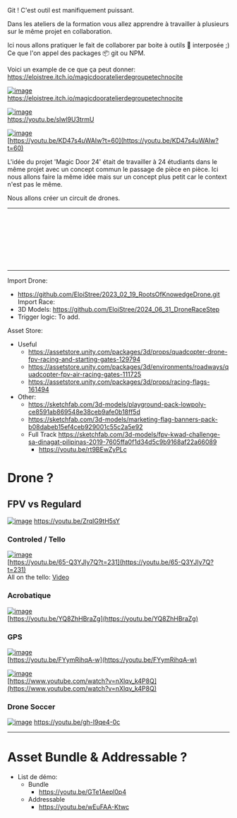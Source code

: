 
Git ! C'est outil est manifiquement puissant.

Dans les ateliers de la formation vous allez apprendre à travailler à plusieurs sur le même projet en collaboration.

Ici nous allons pratiquer le fait de collaborer par boite à outils 🧰 interposée ;)
Ce que l'on appel des packages 📦 git ou NPM.

Voici un example de ce que ça peut donner:
https://eloistree.itch.io/magicdooratelierdegroupetechnocite

[![image](https://github.com/EloiStree/2024_07_01_HelloUnityDroneSoccerMons/assets/20149493/4722baca-4749-4eb2-b12b-f372384859a6)](https://eloistree.itch.io/magicdooratelierdegroupetechnocite)  
https://eloistree.itch.io/magicdooratelierdegroupetechnocite  

[![image](https://github.com/EloiStree/2024_07_01_HelloUnityDroneSoccerMons/assets/20149493/339b018f-91fc-4116-a7af-dfaf606fb2b1)](https://youtu.be/slwl9U3trmU)    
https://youtu.be/slwl9U3trmU   

[![image](https://github.com/EloiStree/2024_07_01_HelloUnityDroneSoccerMons/assets/20149493/2a3b8697-4c52-49d5-8717-5cebd967473e)](https://youtu.be/KD47s4uWAIw?t=60)  
[https://youtu.be/KD47s4uWAIw?t=60](https://youtu.be/KD47s4uWAIw?t=60)  


L'idée du projet 'Magic Door 24' était de travailler à 24 étudiants dans le même projet avec un concept commun le passage de pièce en pièce.
Ici nous allons faire la même idée mais sur un concept plus petit car le context n'est pas le même.

Nous allons créer un circuit de drones.

--------------------------

```









```
--------------------------




Import Drone: 
- https://github.com/EloiStree/2023_02_19_RootsOfKnowedgeDrone.git
Import Race:
- 3D Models: https://github.com/EloiStree/2024_06_31_DroneRaceStep
- Trigger logic: To add.

Asset Store: 
- Useful
  - https://assetstore.unity.com/packages/3d/props/quadcopter-drone-fpv-racing-and-starting-gates-129794
  - https://assetstore.unity.com/packages/3d/environments/roadways/quadcopter-fpv-air-racing-gates-111725
  - https://assetstore.unity.com/packages/3d/props/racing-flags-161494
- Other:
  - https://sketchfab.com/3d-models/playground-pack-lowpoly-ce8591ab869548e38ceb9afe0b18ff5d
  - https://sketchfab.com/3d-models/marketing-flag-banners-pack-b08dabeb15ef4ceb929001c55c2a5e92
  - Full Track https://sketchfab.com/3d-models/fpv-kwad-challenge-sa-dinagat-pilipinas-2019-7605ffa0f1d34d5c9b9168af22a66089
    - https://youtu.be/rt9BEwZyPLc 





# Drone ?

## FPV vs Regulard

[![image](https://github.com/EloiStree/2024_07_01_HelloUnityDroneSoccerMons/assets/20149493/2831b807-ce27-463d-84df-3836c60cc387)](https://youtu.be/ZrqlG9tH5sY)
https://youtu.be/ZrqlG9tH5sY

### Controled / Tello

[![image](https://github.com/EloiStree/2024_07_01_HelloUnityDroneSoccerMons/assets/20149493/cb07b83b-abbf-49e2-8c9f-c2f613f4832a)](https://youtu.be/65-Q3YJIy7Q?t=231)  
[https://youtu.be/65-Q3YJIy7Q?t=231](https://youtu.be/65-Q3YJIy7Q?t=231)  
All on the tello: [Video](https://youtu.be/hpwrYP1_txY?t=1)   

### Acrobatique

[![image](https://github.com/EloiStree/2024_07_01_HelloUnityDroneSoccerMons/assets/20149493/c293e6ad-1ceb-4c7a-98ff-d1ebad3b5a75)](https://youtu.be/YQ8ZhHBraZg)  
[https://youtu.be/YQ8ZhHBraZg](https://youtu.be/YQ8ZhHBraZg)  

### GPS

[![image](https://github.com/EloiStree/2024_07_01_HelloUnityDroneSoccerMons/assets/20149493/3d7f21d8-d05a-4559-9b43-1b1129576195)](https://youtu.be/FYymRihqA-w)  
[https://youtu.be/FYymRihqA-w](https://youtu.be/FYymRihqA-w)  

[![image](https://github.com/EloiStree/2024_07_01_HelloUnityDroneSoccerMons/assets/20149493/39c3617c-5686-44ac-8786-1e2fc69e9192)](https://www.youtube.com/watch?v=nXlqv_k4P8Q)  
[https://www.youtube.com/watch?v=nXlqv_k4P8Q](https://www.youtube.com/watch?v=nXlqv_k4P8Q)  


### Drone Soccer

[![image](https://github.com/EloiStree/2024_07_01_HelloUnityDroneSoccerMons/assets/20149493/31531a0d-5007-4d07-8e47-c55313b6b285)](https://youtu.be/gh-I9qe4-0c)
https://youtu.be/gh-I9qe4-0c



------------


# Asset Bundle & Addressable ?

- List de démo:
  - Bundle
    - https://youtu.be/GTe1Aepl0p4
  - Addressable
    - https://youtu.be/wEuFAA-Ktwc
